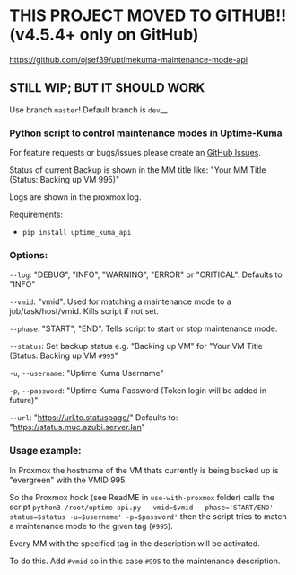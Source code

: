 # THIS PROJECT MOVED TO GITHUB!! (v4.5.4+ only on GitHub)
https://github.com/ojsef39/uptimekuma-maintenance-mode-api
## STILL WIP; BUT IT SHOULD WORK ##

Use branch `master`! Default branch is `dev`__
### Python script to control maintenance modes in Uptime-Kuma ###
For feature requests or bugs/issues please create an [GitHub Issues](https://github.com/ojsef39/uptimekuma-maintenance-mode-api).

Status of current Backup is shown in the MM title like: "Your MM Title (Status: Backing up VM 995)"

Logs are shown in the proxmox log.

Requirements:
- `pip install uptime_kuma_api`

### Options: ###

`--log`: "DEBUG", "INFO", "WARNING", "ERROR" or "CRITICAL". Defaults to "INFO"

`--vmid`: "vmid". Used for matching a maintenance mode to a job/task/host/vmid. Kills script if not set.

`--phase`: "START", "END". Tells script to start or stop maintenance mode.

`--status`: Set backup status e.g. "Backing up VM" for "Your VM Title (Status: Backing up VM `#995`"

`-u`, `--username`: "Uptime Kuma Username"

`-p`, `--password`: "Uptime Kuma Password (Token login will be added in future)"

`--url`: "https://url.to.statuspage/" Defaults to: "https://status.muc.azubi.server.lan"

### Usage example: ###
In Proxmox the hostname of the VM thats currently is being backed up is "evergreen" with the VMID 995.

So the Proxmox hook (see ReadME in `use-with-proxmox` folder) calls the script `python3 /root/uptime-api.py --vmid=$vmid --phase='START/END' --status=$status -u=$username' -p=$password'` then
the script tries to match a maintenance mode to the given tag (`#995`). 

Every MM with the specified tag in the description will be activated.

To do this. Add `#vmid` so in this case `#995` to the maintenance description.